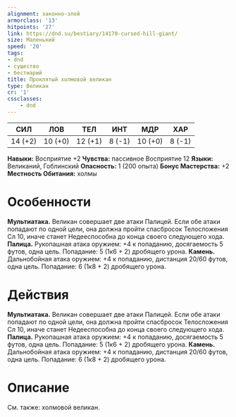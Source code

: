 ```yaml
---
alignment: законно-злой
armorclass: '13'
hitpoints: '27'
link: https://dnd.su/bestiary/14170-cursed-hill-giant/
size: Маленький
speed: '20'
tags:
- dnd
- существо
- бестиарий
title: Проклятый холмовой великан
type: Великан
cr: '1'
cssclasses:
    - dnd
---
```



| СИЛ | ЛОВ | ТЕЛ | ИНТ | МДР | ХАР |
|---|---|---|---|---|---|
| 14 (+2) | 10 (+0) | 12 (+1) | 8 (-1) | 10 (+0) | 8 (-1) |
**Навыки:** Восприятие +2
**Чувства:** пассивное Восприятие 12
**Языки:** Великаний, Гоблинский
**Опасность:** 1 (200 опыта)
**Бонус Мастерства:** +2
**Местность Обитания:** холмы


# Особенности
**Мультиатака.** Великан совершает две атаки Палицей. Если обе атаки попадают по одной цели, она должна пройти спасбросок Телосложения Сл 10, иначе станет Недееспособна до конца своего следующего хода.
**Палица.** Рукопашная атака оружием: +4 к попаданию, досягаемость 5 футов, одна цель. Попадание: 5 (1к6 + 2) дробящего урона.
**Камень.** Дальнобойная атака оружием: +4 к попаданию, дистанция 20/60 футов, одна цель. Попадание: 6 (1к8 + 2) дробящего урона.


# Действия
**Мультиатака.** Великан совершает две атаки Палицей. Если обе атаки попадают по одной цели, она должна пройти спасбросок Телосложения Сл 10, иначе станет Недееспособна до конца своего следующего хода.
**Палица.** Рукопашная атака оружием: +4 к попаданию, досягаемость 5 футов, одна цель. Попадание: 5 (1к6 + 2) дробящего урона.
**Камень.** Дальнобойная атака оружием: +4 к попаданию, дистанция 20/60 футов, одна цель. Попадание: 6 (1к8 + 2) дробящего урона.


# Описание
См. также: холмовой великан.